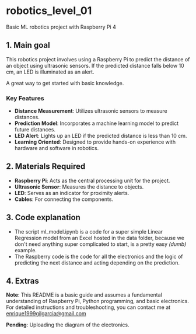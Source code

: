 # robotics_level_01
Basic ML robotics project with Raspberry Pi 4

## 1. Main goal
This robotics project involves using a Raspberry Pi to predict the distance of an object using ultrasonic sensors. If the predicted distance falls below 10 cm, an LED is illuminated as an alert.

A great way to get started with basic knowledge.

### Key Features

- **Distance Measurement**: Utilizes ultrasonic sensors to measure distances.
- **Prediction Model**: Incorporates a machine learning model to predict future distances.
- **LED Alert**: Lights up an LED if the predicted distance is less than 10 cm.
- **Learning Oriented**: Designed to provide hands-on experience with hardware and software in robotics.


## 2. Materials Required

- **Raspberry Pi**: Acts as the central processing unit for the project.
- **Ultrasonic Sensor**: Measures the distance to objects.
- **LED**: Serves as an indicator for proximity alerts.
- **Cables**: For connecting the components.
  
## 3. Code explanation
- The script ml_model.ipynb is a code for a super simple Linear Regression model from an Excel hosted in the data folder, because we don't need anything super complicated to start, is a pretty easy *(dumb)* example.
- The Raspberry code is the code for all the electronics and the logic of predicting the next distance and acting depending on the prediction.

## 4. Extras
**Note**: This README is a basic guide and assumes a fundamental understanding of Raspberry Pi, Python programming, and basic electronics. For detailed instructions and troubleshooting, you can contact me at enrique1999gilgarcia@gmail.com

**Pending**: Uploading the diagram of the electronics.
